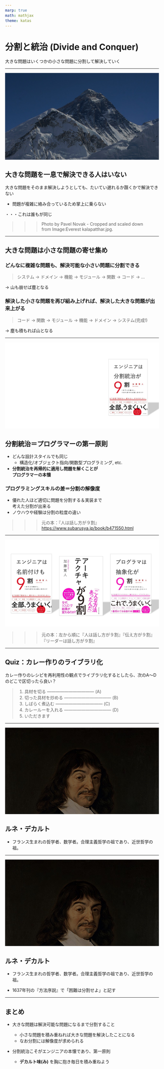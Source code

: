```yaml
---
marp: true
math: mathjax
theme: katas
---
```

<!-- 
size: 16:9
paginate: true
-->
<!-- header: 勉強会# ― エンジニアとしての解像度を高めるための勉強会-->

# 分割と統治 (Divide and Conquer)

大きな問題はいくつかの小さな問題に分割して解決していく

---

<style scoped>
    - { color: white}
</style>

![bg contain](assets/02-bigmountain.jpg)

## 大きな問題を一息で解決できる人はいない

大きな問題をそのまま解決しようとしても、たいてい遅れるか躓くかで解決できない

- 問題が複雑に絡み合っているため掌上に乗らない

・・・これは誰もが同じ

>>> Photo by Pavel Novak - Cropped and scaled down from Image:Everest kalapatthar.jpg.

<!-- 
優秀な人だって同じです。
---
そして私たちが仕事や趣味で取り組み作っているプログラムやコンテンツは、例外なく複雑なもの。いくつもの機能、画面、外部要因が絡まっているものを作り上げている。

じゃあなぜプログラマーは、これは我々も含めてですが、ものが作れているか？

そしてなぜ優秀な人ほど素早く保守性高く作れているかというと、(ページ次へ)
-->

---

## 大きな問題は小さな問題の寄せ集め

### どんなに複雑な問題も、解決可能な小さい問題に分割できる

> システム → ドメイン → 機能 → モジュール → 関数 → コード → ...

→ 山も崩せば塵となる

### 解決した小さな問題を再び組み上げれば、解決した大きな問題が出来上がる

> コード → 関数 → モジュール → 機能 → ドメイン → システム(完成!)

→ 塵も積もれば山となる

<!-- 
解決できない大きな問題があったとしても、それは解決可能な小さい問題の寄せ集めでしかない。

ここは自作するけどここは既存のライブラリを使用する。ここはバリエーションごとに不定になるから分けておく、Webから入手した情報をサニタイズするまで隔離する、アプリケーションの状態を１つのリポジトリクラスでまとめておく、などなど

世の中に優秀な人ってたくさんいますよね。我々には出来そうもないことを何の苦もなくやりのけてしまう人たち。やんなっちゃうくらいスムーズにものを作り上げてしまうんですよね。そこにしびれたり憧れたり嫉妬したりするわけで。
でもどんな優秀な人だって、あらゆるケースを想定したものを一刀彫で作れるわけではない。彼らだって同じ。

でも、問題を見てすぐに適切な単位に分解することができて、それを再構築するまでの道のりを描くことができる。私たちがいちいち迷っている間に進められる。そこが違う。
分割センス、解決可能な塊の大きさとか。
-->

---

![bg contain](assets/02-divide_conquer_is_90.jpg)

## 分割統治＝プログラマーの第一原則

- どんな設計スタイルでも同じ
    - 構造化/オブジェクト指向/関数型プログラミング, etc.
- **分割統治を再帰的に適用し問題を解くことが<br>プログラマーの本懐**

<!-- * アジャイル開発もそう -->

### プログラミングスキルの差＝分割の解像度

- 優れた人ほど適切に問題を分割する＆実装まで<br>考えた分割が出来る
- ノウハウや経験は分割の粒度の違い

<!-- ライブラリやツールの利用によりショートカット可能 -->

>>> 元の本：『人は話し方が９割』 https://www.subarusya.jp/book/b471550.html 

---

![bg 90% contain](assets/02-other_books.jpg)

>>> 元の本：左から順に『人は話し方が９割』『伝え方が９割』『リーダーは話し方が９割』

---

## Quiz：カレー作りのライブラリ化

カレー作りのレシピを再利用性の観点でライブラリ化するとしたら、次のA～Dのどこで区切ったら良い？

<!-- ※これから独り暮らしを始める料理初心者に伝えるアドバイスとして -->

> 1. 具材を切る
> ――――――――――― (A)
> 2. 切った具材を炒める
> ――――――――――― (B)
> 3. しばらく煮込む
> ――――――――――― (C)
> 4. カレールーを入れる
> ――――――――――― (D)
> 5. いただきます

<!-- （クイズも終わったところで）

分割と統治がいつ出てきたかという話ですが、書籍プリンシプル オブ プログラミングによると、出典は1996年に出され、日本だと2000年に出版された書籍「ソフトウェアアーキテクチャ ソフトウェア開発のためのパターン体系」で、「アーキテクチャ根底技法」として挙げられた10個の技法の１つらしい。ただしこのあらゆる場面で役に立つこの言葉、歴史をもっと遡ることができる。
-->

---

<style scoped>
    - { color: white}
</style>

![bg](assets/02-descartes.jpg)

## ルネ・デカルト

- フランス生まれの哲学者、数学者。合理主義哲学の祖であり、近世哲学の祖。


<!-- 「我思う故に我あり（コギト・エルゴ・スム）」が有名。他に知っている人はいる？小学生でグラフを書くときに登場した x-yの座標平面、あれをデカルト座標系という。

我思う故に～について乱暴に説明しておくと、あれは普遍的な真理にたどりつくために全てを疑うところから始めて、ただし何もかも疑っていくと自分自身まで存在を否定することになってしまう、しかしこうして疑い悩んでいるという自分自身はたしかに存在している、故に我あり、となり、そこから真理となるものを積み上げていくことができる、という話。そうはいってもどこからが自由意志でどこまでがラプラスの悪魔なのか、という話もありますが、それをしだすと話が散らかってしまうので、このくらいの乱暴さで止めておきます。

デカルトの名言、他にもあるのですが今回の話で思いつく方はいますか？方法序説という本の中で、４つ挙げた言葉の１つです。いかがでしょうか。

回答に行きましょうか。このデカルトが方法序説の中で述べた１つが、（ここでスライドをめくる）
-->

---

<style scoped>
    - { color: white}
</style>

![bg](assets/02-descartes.jpg)

## ルネ・デカルト

- フランス生まれの哲学者、数学者。合理主義哲学の祖であり、近世哲学の祖。

- 1637年刊の『方法序説』で「困難は分割せよ」と記す

<!-- 
この「困難は分割せよ」です。

ほぼ400年も前に、分割統治は大事である、と言われていたのですね。これはもう、デカルトは近代哲学の祖どころか、エンジニアやプログラマーの祖とも言っても過言ではないでしょう。私たちはデカルトの手のひらの上で踊っていただけなんですから。

というわけですから、私たちプログラマーやエンジニアは常にデカルトを大事に臨むとよいというわけです。つまり「デカルトみ」を胸に分割統治を進めていくわですね。たとえばレビューをしたときにいろんな処理を１メソッドに盛り込んでいたり、神クラスを作っていたりしたら「この部分、もうちょっとデカルト味を足せない？」「おまえのデカルト味、そんなものじゃないだろう！」とか。

いいですかね？今日はデカルト味という言葉を持って帰ってください。
デカルトみです。リピートアフターミー、「デカルトみ」

ちなみに方法序説は、ある書籍の序文にあたる78ページだけを取り出したもの。だから序説とあるんですが、元は500ページを超える本で、その正式な名前は『理性を正しく導き、学問において真理を探究するための方法の話。加えて、その試みである屈折光学、気象学、幾何学。』と長い。デカルトはラノベの祖とも言えるかもしれないです
 -->

---

## まとめ

- 大きな問題は解決可能な問題になるまで分割すること
    - 小さな問題を積み重ねれば大きな問題を解決したことになる
    - なお分割には解像度が求められる

- 分割統治こそがエンジニアの本懐であり、第一原則
    - **デカルト味(み)** を胸に抱き毎日を積み重ねよう

<!-- もう一度リピートアフターミー、「デカルトみ」 -->